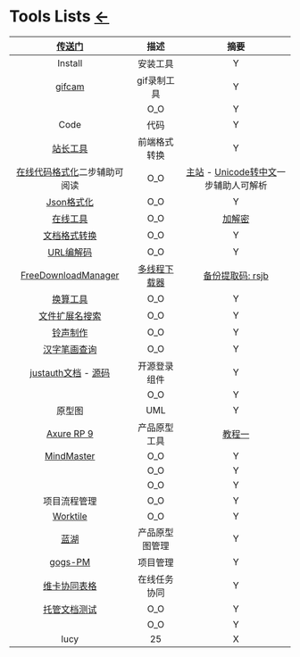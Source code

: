 # Tools Lists [←](../index.md)

| [传送门](../navigation.md#tools) | 描述 | 摘要 |
|:---:|:---:|:---:|
| Install | 安装工具 | Y |
| [gifcam](http://blog.bahraniapps.com/gifcam/) | gif录制工具 | Y |
| []() | O_O | Y |
| Code | 代码 | Y |
| [站长工具](http://tool.chinaz.com/js.aspx) | 前端格式转换 | Y |
| [在线代码格式化](https://tool.oschina.net/codeformat/sql)二步辅助可阅读 | O_O | [主站](https://tool.oschina.net/) - [Unicode转中文](https://www.dute.org/unicode)一步辅助人可解析 |
| [Json格式化](http://www.bejson.com/) | O_O | Y |
| [在线工具](https://tool.lu/c/developer) | O_O | [加解密](https://tool.oschina.net/encrypt/) |
| [文档格式转换](https://www.toolnb.com/toolslist/312.html) | O_O | Y |
| [URL编解码](https://www.dute.org/url-encode) | O_O | Y |
| [FreeDownloadManager](https://www.freedownloadmanager.org/zh/) | [多线程下载器](https://www.jianshu.com/p/412c0c3936ad) | [备份提取码: rsjb](https://pan.baidu.com/s/1Dt38zc3IQiMdnziUprLF0w) |
| [换算工具](https://www.osgeo.cn/list/gconvert/3?tag=) | O_O | Y |
| [文件扩展名搜索](https://www.filesuffix.com/zh/extension/qbl) | O_O | Y |
| [铃声制作](https://ringer.org/zh/) | O_O | Y |
| [汉字笔画查询](https://bihua.51240.com/e7868f__bihuachaxun/) | O_O | Y |
| [justauth文档](https://justauth.wiki/#/) - [源码](https://github.com/justauth/JustAuth) | 开源登录组件 | Y |
| []() | O_O | Y |
| 原型图 | UML | Y |
| [Axure RP 9](https://www.axure.com.cn/axure/course/) | 产品原型工具 | [教程一](http://www.iaxure.com/category/axurerp9%E6%95%99%E7%A8%8B) |
| [MindMaster](https://mm.edrawsoft.cn/create) | O_O | Y |
| []() | O_O | Y |
| []() | O_O | Y |
| 项目流程管理 | O_O | Y |
| [Worktile](https://yhor20190919132833921.worktile.com/mission/my/directed) | O_O | Y |
| [蓝湖](https://lanhuapp.com/) | 产品原型图管理 | Y |
| [gogs-PM](https://gogs.io/) | 项目管理 | Y |
| [维卡协同表格](https://vika.cn/) | 在线任务协同 | Y |
| [托管文档测试](https://www.showdoc.com.cn/) | O_O | Y |
| []() | O_O | Y |
| lucy | 25 | X |
